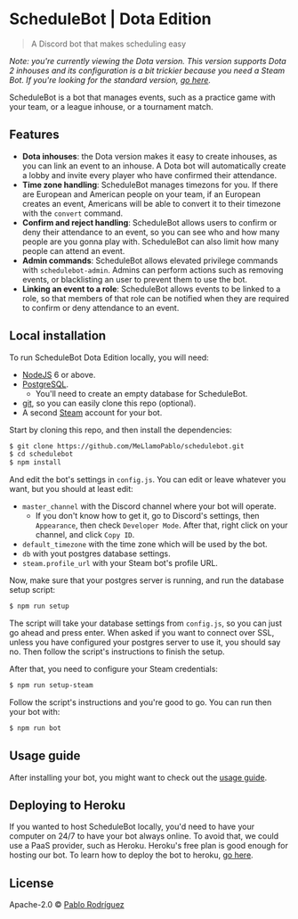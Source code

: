 # ScheduleBot | Dota Edition
> A Discord bot that makes scheduling easy

*Note: you're currently viewing the Dota version. This version supports Dota 2 inhouses and its 
configuration is a bit trickier because you need a Steam Bot. If you're looking for the standard 
version, [go here](https://github.com/MeLlamoPablo/schedulebot#schedulebot).*

ScheduleBot is a bot that manages events, such as a practice game with your team, or a league
inhouse, or a tournament match.

## Features

* **Dota inhouses**: the Dota version makes it easy to create inhouses, as you can link an event 
to an inhouse. A Dota bot will automatically create a lobby and invite every player who have 
confirmed their attendance.
* **Time zone handling**: ScheduleBot manages timezons for you. If there are European and
American people on your team, if an European creates an event, Americans will be able to convert
it to their timezone with the `convert` command.
* **Confirm and reject handling**: ScheduleBot allows users to confirm or deny their attendance
to an event, so you can see who and how many people are you gonna play with. ScheduleBot can also
 limit how many people can attend an event.
* **Admin commands**: ScheduleBot allows elevated privilege commands with `schedulebot-admin`.
Admins can perform actions such as removing events, or blacklisting an user to prevent them to
use the bot.
* **Linking an event to a role**: ScheduleBot allows events to be linked to a role, so that
members of that role can be notified when they are required to confirm or deny attendance to an
event.

## Local installation

To run ScheduleBot Dota Edition locally, you will need:

* [NodeJS](https://nodejs.org/en/download/) 6 or above.
* [PostgreSQL](https://www.postgresql.org/download/).
	* You'll need to create an empty database for ScheduleBot.
* [git](https://git-scm.com/downloads), so you can easily clone this repo (optional).
* A second [Steam](http://steamcommunity.com/) account for your bot.

Start by cloning this repo, and then install the dependencies:

```sh
$ git clone https://github.com/MeLlamoPablo/schedulebot.git
$ cd schedulebot
$ npm install
```

And edit the bot's settings in `config.js`. You can edit or leave whatever you want, but you
should at least edit:

* `master_channel` with the Discord channel where your bot will operate.
	* If you don't know how to get it, go to Discord's settings, then `Appearance`, then check
	`Developer Mode`. After that, right click on your channel, and click `Copy ID`.
* `default_timezone` with the time zone which will be used by the bot.
* `db` with yout postgres database settings.
* `steam.profile_url` with your Steam bot's profile URL.

Now, make sure that your postgres server is running, and run the database setup script:

```sh
$ npm run setup
```

The script will take your database settings from `config.js`, so you can just go ahead and press
enter. When asked if you want to connect over SSL, unless you have configured your postgres
server to use it, you should say no. Then follow the script's instructions to finish the setup.

After that, you need to configure your Steam credentials:

```sh
$ npm run setup-steam
```

Follow the script's instructions and you're good to go. You can run then your bot with:

```sh
$ npm run bot
```

## Usage guide

After installing your bot, you might want to check out the
[usage guide](https://github.com/MeLlamoPablo/schedulebot/blob/dota/usage/usage-guide.md).

## Deploying to Heroku

If you wanted to host ScheduleBot locally, you'd need to have your computer on 24/7 to have your bot
always online. To avoid that, we could use a PaaS provider, such as Heroku. Heroku's free plan is
good enough for hosting our bot. To learn how to deploy the bot to heroku,
[go here](https://github.com/MeLlamoPablo/schedulebot/tree/heroku#heroku-deployment-guide).

## License

Apache-2.0 © [Pablo Rodríguez](https://github.com/MeLlamoPablo)
